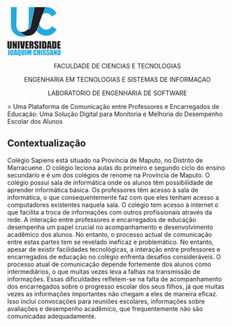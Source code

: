   <img align="center" src="./ujc.png">
  <p align="center"> FACULDADE DE CIENCIAS E TECNOLOGIAS </p>
  <p align="center"> ENGENHARIA EM TECNOLOGIAS E SISTEMAS DE INFORMAÇAO </p>
  <p align="center"> LABORATORIO DE ENGENHARIA DE SOFTWARE </p>
> Uma Plataforma de Comunicação entre Professores e Encarregados de Educação: Uma Solução Digital para Monitoria e Melhoria do Desempenho Escolar dos Alunos

## Contextualização
Colégio Sapiens está situado na Província de Maputo, no Distrito de Marracuene. O colégio leciona aulas do primeiro e segundo ciclo do ensino secundário e é um dos colégios de renome na Província de Maputo. O colégio possui sala de informática onde os alunos têm possibilidade de aprender informática básica. Os professores têm acesso à sala de informática, o que consequentemente faz com que eles tenham acesso a computadores existentes naquela sala. O colégio tem acesso à internet o que facilita a troca de informações com outros profissionais através da rede.
A interação entre professores e encarregados de educação desempenha um papel crucial no acompanhamento e desenvolvimento acadêmico dos alunos. No entanto, o processo actual de comunicação entre estas partes tem se revelado ineficaz e problemático. No entanto, apesar de existir facilidades tecnológicas, a interação entre professores e encarregados de educação no colégio enfrenta desafios consideráveis. O processo atual de comunicação depende fortemente dos alunos como intermediários, o que muitas vezes leva a falhas na transmissão de informações. Essas dificuldades refletem-se na falta de acompanhamento dos encarregados sobre o progresso escolar dos seus filhos, já que muitas vezes as informações importantes não chegam a eles de maneira eficaz. Isso inclui convocações para reuniões escolares, informações sobre avaliações e desempenho acadêmico, que frequentemente não são comunicadas adequadamente.

